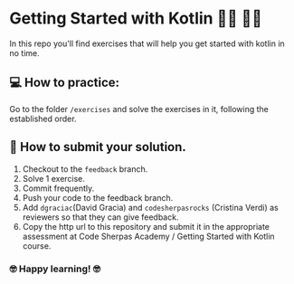 # Getting Started with Kotlin 👩‍💻 👨‍💻

In this repo you'll find exercises that will help you get started with kotlin in no time.

## 💻 How to practice:

Go to the folder `/exercises` and solve the exercises in it, following the established order.

## 📩 How to submit your solution.

1. Checkout to the `feedback` branch.
2. Solve 1 exercise.
3. Commit frequently.
4. Push your code to the feedback branch.
5. Add `dgraciac`(David Gracia) and `codesherpasrocks` (Cristina Verdi) as reviewers so that they can give feedback.
6. Copy the http url to this repository and submit it in the appropriate assessment at Code Sherpas Academy / Getting Started with Kotlin course.


### 🤓 Happy learning! 🤓